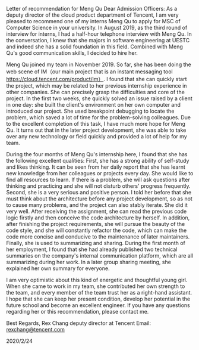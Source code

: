 Letter of recommendation for Meng Qu
Dear Admission Officers:
As a deputy director of the cloud product department of Tencent, 
I am very pleased to recommend one of my interns Meng Qu to apply for MSC of Computer Science in your university. 
In August 2019, 
as the third round of interview for interns, 
I had a half-hour telephone interview with Meng Qu. 
In the conversation, 
I knew that she majors in software engineering at UESTC and indeed she has a solid foundation in this field. 
Combined with Meng Qu's good communication skills, I decided to hire her.

Meng Qu joined my team in November 2019. 
So far, 
she has been doing the web scene of IM（our main project that is an instant messaging tool https://cloud.tencent.com/product/im）. 
I found that she can quickly start the project, which may be related to her previous internship experience in other companies. 
She can precisely grasp the difficulties and core of the project. 
In the first two weeks, 
she quickly solved an issue raised by a client in one day: 
she built the client's environment on her own computer and introduced our project. 
She used breakpoint debugging to locate the problem, 
which saved a lot of time for the problem-solving colleagues. 
Due to the excellent completion of this task, 
I have much more hope for Meng Qu. 
It turns out that in the later project development, 
she was able to take over any new technology or field quickly and provided a lot of help for my team.

During the four months of Meng Qu's internship here, 
I found that she has the following excellent qualities: 
First, 
she has a strong ability of self-study and likes thinking. 
It can be seen from her daily report that she has learnt new knowledge from her colleagues or projects every day. 
She would like to find all resources to learn. 
If there is a problem, 
she will ask questions after thinking and practicing and she will not disturb others' progress frequently. 
Second, 
she is a very serious and positive person. 
I told her before that she must think about the architecture before any project development, 
so as not to cause many problems, and the project can also stably iterate. 
She did it very well. 
After receiving the assignment, 
she can read the previous code logic firstly and then conceive the code architecture by herself. 
In addition, 
after finishing the project requirements, 
she will pursue the beauty of the code style, 
and she will constantly refactor the code, 
which can make the code more concise and conducive to the maintenance of later maintainers. 
Finally, 
she is used to summarizing and sharing. 
During the first month of her employment, 
I found that she had already published two technical summaries on the company's internal communication platform, 
which are all summarizing during her work. 
In a later group sharing meeting, she explained her own summary for everyone.

I am very optimistic about this kind of energetic and thoughtful young girl. 
When she came to work in my team, she contributed her own strength to the team, 
and every member of the team trust her as a right-hand assistant. 
I hope that she can keep her present condition, develop her potential in the future school and become an excellent engineer. 
If you have any questions regarding her or this recommendation, 
please contact me.

Best Regards,
Rex Chang
deputy director at Tencent 
Email: rexchang@tencent.com

2020/2/24
